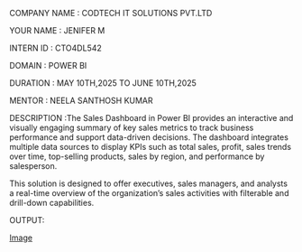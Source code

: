 COMPANY NAME : CODTECH IT SOLUTIONS PVT.LTD

YOUR NAME    : JENIFER M

INTERN ID    : CTO4DL542

DOMAIN       : POWER BI

DURATION     : MAY 10TH,2025 TO JUNE 10TH,2025

MENTOR       : NEELA SANTHOSH KUMAR 

DESCRIPTION  :The Sales Dashboard in Power BI provides an interactive and visually engaging summary of key sales metrics to track business performance and support data-driven decisions. The dashboard integrates multiple data sources to display KPIs such as total sales, profit, sales trends over time, top-selling products, sales by region, and performance by salesperson.

This solution is designed to offer executives, sales managers, and analysts a real-time overview of the organization’s sales activities with filterable and drill-down capabilities.

OUTPUT:

[Image](https://github.com/user-attachments/assets/01fecdc3-0c6f-4292-830b-ec8507b719d9)

